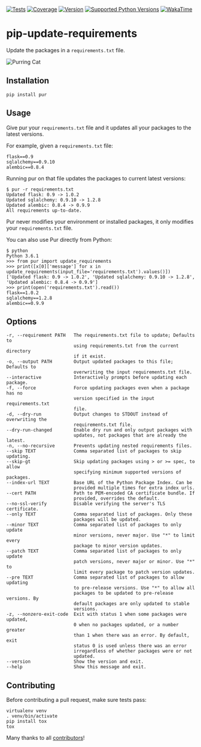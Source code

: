 [![Tests](https://img.shields.io/github/actions/workflow/status/alanhamlett/pip-update-requirements/tests.yml?branch=master)](https://github.com/alanhamlett/pip-update-requirements/actions)
[![Coverage](https://codecov.io/gh/alanhamlett/pip-update-requirements/branch/master/graph/badge.svg?token=Ob1I7eMhiS)](https://codecov.io/gh/alanhamlett/pip-update-requirements)
[![Version](https://img.shields.io/pypi/v/pur.svg)](https://pypi.python.org/pypi/pur)
[![Supported Python Versions](https://img.shields.io/pypi/pyversions/pur.svg)](https://pypi.python.org/pypi/pur)
[![WakaTime](https://wakatime.com/badge/github/alanhamlett/pip-update-requirements.svg)](https://wakatime.com/)

# pip-update-requirements

Update the packages in a `requirements.txt` file.

![Purring Cat](https://raw.githubusercontent.com/alanhamlett/pip-update-requirements/master/pur.gif)

## Installation

    pip install pur

## Usage

Give pur your `requirements.txt` file and it updates all your packages to
the latest versions.

For example, given a `requirements.txt` file:

    flask==0.9
    sqlalchemy==0.9.10
    alembic==0.8.4

Running pur on that file updates the packages to current latest versions:

    $ pur -r requirements.txt
    Updated flask: 0.9 -> 1.0.2
    Updated sqlalchemy: 0.9.10 -> 1.2.8
    Updated alembic: 0.8.4 -> 0.9.9
    All requirements up-to-date.


Pur never modifies your environment or installed packages, it only modifies
your `requirements.txt` file.

You can also use Pur directly from Python:

    $ python
    Python 3.6.1
    >>> from pur import update_requirements
    >>> print([x[0]['message'] for x in update_requirements(input_file='requirements.txt').values()])
    ['Updated flask: 0.9 -> 1.0.2', 'Updated sqlalchemy: 0.9.10 -> 1.2.8', 'Updated alembic: 0.8.4 -> 0.9.9']
    >>> print(open('requirements.txt').read())
    flask==1.0.2
    sqlalchemy==1.2.8
    alembic==0.9.9


## Options

    -r, --requirement PATH   The requirements.txt file to update; Defaults to
                             using requirements.txt from the current directory
                             if it exist.
    -o, --output PATH        Output updated packages to this file; Defaults to
                             overwriting the input requirements.txt file.
    --interactive            Interactively prompts before updating each package.
    -f, --force              Force updating packages even when a package has no
                             version specified in the input requirements.txt
                             file.
    -d, --dry-run            Output changes to STDOUT instead of overwriting the
                             requirements.txt file.
    --dry-run-changed        Enable dry run and only output packages with
                             updates, not packages that are already the latest.
    -n, --no-recursive       Prevents updating nested requirements files.
    --skip TEXT              Comma separated list of packages to skip updating.
    --skip-gt                Skip updating packages using > or >= spec, to allow
                             specifying minimum supported versions of packages.
    --index-url TEXT         Base URL of the Python Package Index. Can be
                             provided multiple times for extra index urls.
    --cert PATH              Path to PEM-encoded CA certificate bundle. If
                             provided, overrides the default.
    --no-ssl-verify          Disable verifying the server's TLS certificate.
    --only TEXT              Comma separated list of packages. Only these
                             packages will be updated.
    --minor TEXT             Comma separated list of packages to only update
                             minor versions, never major. Use "*" to limit every
                             package to minor version updates.
    --patch TEXT             Comma separated list of packages to only update
                             patch versions, never major or minor. Use "*" to
                             limit every package to patch version updates.
    --pre TEXT               Comma separated list of packages to allow updating
                             to pre-release versions. Use "*" to allow all
                             packages to be updated to pre-release versions. By
                             default packages are only updated to stable
                             versions.
    -z, --nonzero-exit-code  Exit with status 1 when some packages were updated,
                             0 when no packages updated, or a number greater
                             than 1 when there was an error. By default, exit
                             status 0 is used unless there was an error
                             irregardless of whether packages were or not
                             updated.
    --version                Show the version and exit.
    --help                   Show this message and exit.

## Contributing

Before contributing a pull request, make sure tests pass:

    virtualenv venv
    . venv/bin/activate
    pip install tox
    tox

Many thanks to all [contributors](https://github.com/alanhamlett/pip-update-requirements/blob/master/AUTHORS)!
